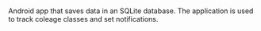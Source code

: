 # 
Android app that saves data in an SQLite database. The application is used to track coleage classes and set notifications.

